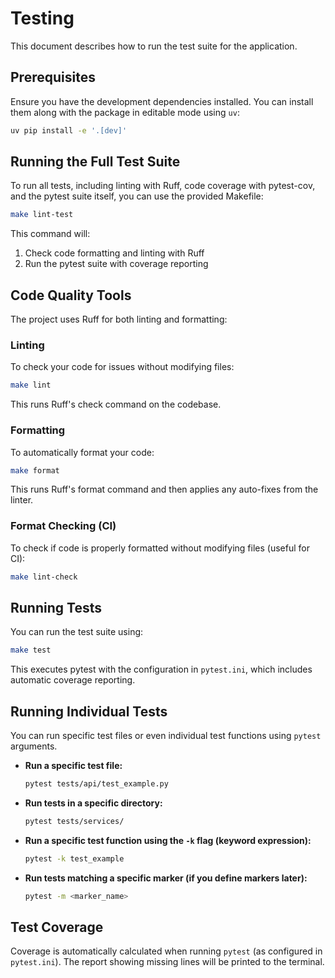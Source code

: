 # Testing

This document describes how to run the test suite for the application.

## Prerequisites

Ensure you have the development dependencies installed. You can install them along with the package in editable mode using `uv`:

```bash
uv pip install -e '.[dev]'
```

## Running the Full Test Suite

To run all tests, including linting with Ruff, code coverage with pytest-cov, and the pytest suite itself, you can use the provided Makefile:

```bash
make lint-test
```

This command will:
1. Check code formatting and linting with Ruff
2. Run the pytest suite with coverage reporting

## Code Quality Tools

The project uses Ruff for both linting and formatting:

### Linting

To check your code for issues without modifying files:

```bash
make lint
```

This runs Ruff's check command on the codebase.

### Formatting

To automatically format your code:

```bash
make format
```

This runs Ruff's format command and then applies any auto-fixes from the linter.

### Format Checking (CI)

To check if code is properly formatted without modifying files (useful for CI):

```bash
make lint-check
```

## Running Tests

You can run the test suite using:

```bash
make test
```

This executes pytest with the configuration in `pytest.ini`, which includes automatic coverage reporting.

## Running Individual Tests

You can run specific test files or even individual test functions using `pytest` arguments.

*   **Run a specific test file:**
    ```bash
    pytest tests/api/test_example.py
    ```

*   **Run tests in a specific directory:**
    ```bash
    pytest tests/services/
    ```

*   **Run a specific test function using the `-k` flag (keyword expression):**
    ```bash
    pytest -k test_example
    ```

*   **Run tests matching a specific marker (if you define markers later):**
    ```bash
    pytest -m <marker_name>
    ```

## Test Coverage

Coverage is automatically calculated when running `pytest` (as configured in `pytest.ini`). The report showing missing lines will be printed to the terminal. 
